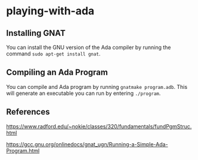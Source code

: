 # playing-with-ada

## Installing GNAT

 You can install the GNU version of the Ada compiler by running the command ```sudo apt-get install gnat```.

## Compiling an Ada Program

You can compile and Ada program by running ```gnatmake program.adb```. This will generate an executable you can run by entering ```./program```.

## References

https://www.radford.edu/~nokie/classes/320/fundamentals/fundPgmStruc.html

https://gcc.gnu.org/onlinedocs/gnat_ugn/Running-a-Simple-Ada-Program.html